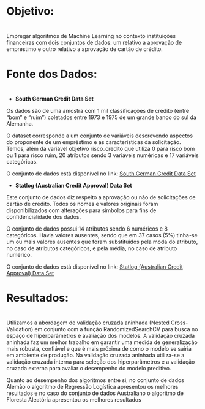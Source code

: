  # **Objetivo:** <h1>

Empregar algoritmos de Machine Learning no contexto instituições financeiras com dois conjuntos de dados: um relativo a aprovação de empréstimo e outro relativo a aprovação de cartão de crédito.

# **Fonte dos Dados:** <h1>

* **South German Credit Data Set**

Os dados são de uma amostra com 1 mil classificações de crédito (entre “bom” e “ruim”) coletados entre 1973 e 1975 de um grande banco do sul da Alemanha.

O dataset corresponde a um conjunto de variáveis descrevendo aspectos do proponente de um empréstimo e as características da solicitação. Temos, além da variável objetivo risco_credito que utiliza 0 para risco bom ou 1 para risco ruim, 20 atributos sendo 3 variáveis numéricas e 17 variáveis categóricas.

O conjunto de dados está disponível no link: [South German Credit Data Set](https://archive.ics.uci.edu/ml/datasets/South+German+Credit+%28UPDATE%29)


* **Statlog (Australian Credit Approval) Data Set**

Este conjunto de dados diz respeito a aprovação ou não de solicitações de cartão de crédito. Todos os nomes e valores originais foram disponibilizados com alterações para símbolos para fins de confidencialidade dos dados.

O conjunto de dados possui 14 atributos sendo 6 numéricos e 8 categóricos. Havia valores ausentes, sendo que em 37 casos (5%) tinha-se um ou mais valores ausentes que foram substituídos pela moda do atributo, no caso de atributos categóricos, e pela média, no caso de atributo numérico.

O conjunto de dados está disponível no link: [Statlog (Australian Credit Approval) Data Set](https://archive.ics.uci.edu/ml/datasets/Statlog+%28Australian+Credit+Approval%29)

# **Resultados:** <h1>

Utilizamos a abordagem de validação cruzada aninhada (Nested Cross-Validation) em
conjunto com a função RandomizedSearchCV para busca no espaço de hiperparâmetros e
avaliação dos modelos. A validação cruzada aninhada faz um melhor trabalho em garantir uma
medida de generalização mais robusta, confiável e que é mais próxima de como o modelo se
sairia em ambiente de produção. Na validação cruzada aninhada utiliza-se a validação cruzada
interna para seleção dos hiperparâmetros e a validação cruzada externa para avaliar o
desempenho do modelo preditivo.

Quanto ao desempenho dos algoritmos entre si, no conjunto de dados Alemão o algoritmo de Regressão Logística apresentou os melhores resultados e no caso do conjunto de dados Australiano o algoritmo de Floresta Aleatória apresentou os melhores resultados




